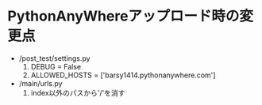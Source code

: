 # PythonAnyWhereアップロード時の変更点
- /post_test/settings.py
    1. DEBUG = False
    2. ALLOWED_HOSTS = ['barsy1414.pythonanywhere.com']
- /main/urls.py
    1. index以外のパスから'/'を消す